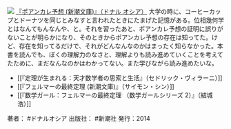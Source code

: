 
[![](https://images-fe.ssl-images-amazon.com/images/I/51AwBMgL-%2BL._SL160_.jpg)](http://www.amazon.co.jp/exec/obidos/ASIN/4102185917/choiyaki81-22/ref=nosim)
[『ポアンカレ予想 (新潮文庫)』（ドナル オシア）](http://www.amazon.co.jp/exec/obidos/ASIN/4102185917/choiyaki81-22/ref=nosim)
大学の時に、コーヒーカップとドーナツを同じとみなすと言われたときにたまげた記憶がある。位相幾何学とはなんてもんなんや、と。それを習ったあと、ポアンカレ予想の証明に誤りがないことが明らかになり、そのときからポアンカレ予想の存在は知ってた。けど、存在を知ってるだけで、それがどんなんなのかはまったく知らなかった。本書を読んでも、ぼくの理解力のなさと、理解よりも読み進めていくことを考えてたために、まだなんなのかはわかってない。また学びながら読み進めたいな。

- [[『定理が生まれる：天才数学者の思索と生活』（セドリック・ヴィラーニ）]]
- [[『フェルマーの最終定理 (新潮文庫)』（サイモン・シン）]]
- [[『数学ガール：フェルマーの最終定理 （数学ガールシリーズ 2）』（結城 浩）]]

著者： #ドナルオシア
出版社： #新潮社
発行：2014


